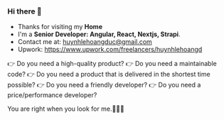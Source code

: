 ### Hi there 👋
- Thanks for visiting my **Home** 
- I'm a **Senior Developer: Angular, React, Nextjs, Strapi**.
- Contact me at: huynhlehoangduc@gmail.com
- Upwork: https://www.upwork.com/freelancers/huynhlehoangd

👉 Do you need a high-quality product?
👉 Do you need a maintainable code?
👉 Do you need a product that is delivered in the shortest time possible?
👉 Do you need a friendly developer?
👉 Do you need a price/performance developer?

You are right when you look for me.🥳🥳🥳
<!--
**huynhlehoangduc/huynhlehoangduc** is a ✨ _special_ ✨ repository because its `README.md` (this file) appears on your GitHub profile.

Here are some ideas to get you started:

- 🔭 I’m currently working on ...
- 🌱 I’m currently learning ...
- 👯 I’m looking to collaborate on ...
- 🤔 I’m looking for help with ...
- 💬 Ask me about ...
- 📫 How to reach me: ...
- 😄 Pronouns: ...
- ⚡ Fun fact: ...
-->
